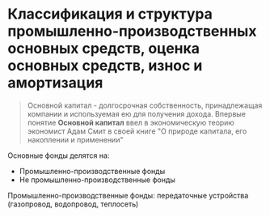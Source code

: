# Классификация и структура промышленно-производственных основных средств, оценка основных средств, износ и амортизация

> Основной капитал - долгосрочная собственность, принадлежащая компании и используемая ею для получения дохода.
Впервые понятие **Основной капитал** ввел в экономическую теорию экономист Адам Смит в своей книге "О природе капитала, его накоплении и применении"

Основные фонды делятся на:
* Промышленно-производственные фонды
* Не промышленно-производственные фонды

Промышленно-производственные фонды: передаточные устройства (газопровод, водопровод, теплосеть)
